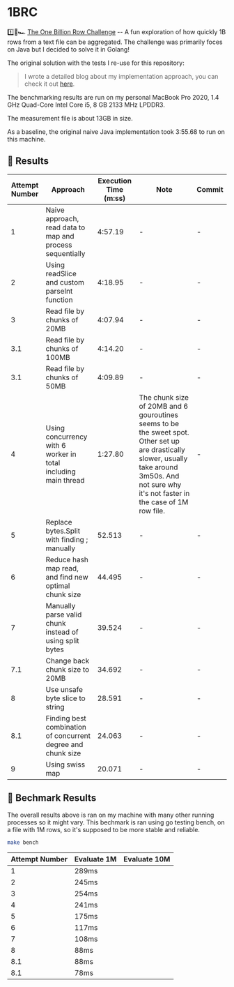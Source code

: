 # 1BRC

1️⃣🐝🏎️ [The One Billion Row Challenge](https://github.com/gunnarmorling/1brc) -- A fun exploration of how quickly 1B rows from a text file can be aggregated. The challenge was primarily foces on Java but I decided to solve it in Golang!


The original solution with the tests I re-use for this repository:
> I wrote a detailed blog about my implementation approach, you can check it out [here](https://www.bytesizego.com/blog/one-billion-row-challenge-go).


The benchmarking results are run on my personal MacBook Pro 2020, 1.4 GHz Quad-Core Intel Core i5, 8 GB 2133 MHz LPDDR3.

The measurement file is about 13GB in size.

As a baseline, the original naive Java implementation took 3:55.68 to run on this machine.

## 🚀 Results

| Attempt Number | Approach | Execution Time (m:ss) | Note | Commit |
|-----------------|---|---|---|--|
|1| Naive approach, read data to map and process sequentially | 4:57.19 | - | - |
|2| Using readSlice and custom parseInt function  | 4:18.95 | - | - |
|3| Read file by chunks of 20MB  | 4:07.94 | - | - |
|3.1| Read file by chunks of 100MB  | 4:14.20 | - | - |
|3.1| Read file by chunks of 50MB  | 4:09.89 | - | - |
|4| Using concurrency with 6 worker in total including main thread  | 1:27.80 | The chunk size of 20MB and 6 gouroutines seems to be the sweet spot. Other set up are drastically slower, usually take around 3m50s. And not sure why it's not faster in the case of 1M row file. | - |
|5| Replace bytes.Split with finding ; manually  | 52.513 | - | - |
|6| Reduce hash map read, and find new optimal chunk size  | 44.495 | - | - |
|7| Manually parse valid chunk instead of using split bytes  | 39.524 | - | - |
|7.1| Change back chunk size to 20MB  | 34.692 | - | - |
|8| Use unsafe byte slice to string  | 28.591 | - | - |
|8.1| Finding best combination of concurrent degree and chunk size  | 24.063 | - | - |
|9| Using swiss map  | 20.071 | - | - |

## 🚀 Bechmark Results
The overall results above is ran on my machine with many other running processes so it might vary.
This bechmark is ran using go testing bench, on a file with 1M rows, so it's supposed to be more stable and reliable.

```bash
make bench
```


| Attempt Number | Evaluate 1M | Evaluate 10M |
|----------------|---|---|
| 1 | 289ms |  |
| 2 | 245ms |  |
| 3 | 254ms |  |
| 4 | 241ms |  |
| 5 | 175ms |  |
| 6 | 117ms |  |
| 7 | 108ms |  |
| 8 | 88ms |  |
| 8.1 | 88ms |  |
| 8.1 | 78ms |  |
